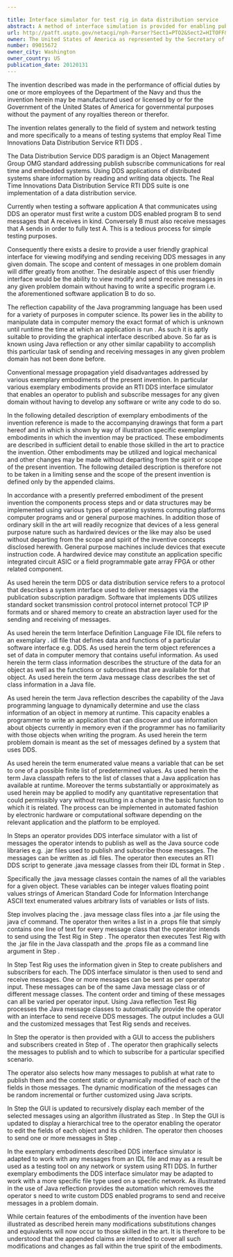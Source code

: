 ```yaml
---

title: Interface simulator for test rig in data distribution service
abstract: A method of interface simulation is provided for enabling publication and subscription of messages for a given problem domain, without requiring development of software or code. The method includes identifying a set of messages using the DDS as a problem domain; generating said .java message class from said problem domain generated from a .idl file for Interface Definition Language (IDL); processing said .java message class by Java reflection; generating a plurality of .java message stubs generated in the IDL format of said problem domain; incorporating said plurality of .java message stubs into a .jar message class file by said Java reflection; and rendering a graphical display that enables an operator to select and edit a .java message object from said plurality of stubs in said .jar message class.
url: http://patft.uspto.gov/netacgi/nph-Parser?Sect1=PTO2&Sect2=HITOFF&p=1&u=%2Fnetahtml%2FPTO%2Fsearch-adv.htm&r=1&f=G&l=50&d=PALL&S1=09015672&OS=09015672&RS=09015672
owner: The United States of America as represented by the Secretary of the Navy
number: 09015672
owner_city: Washington
owner_country: US
publication_date: 20120131
---
```

The invention described was made in the performance of official duties by one or more employees of the Department of the Navy and thus the invention herein may be manufactured used or licensed by or for the Government of the United States of America for governmental purposes without the payment of any royalties thereon or therefor.

The invention relates generally to the field of system and network testing and more specifically to a means of testing systems that employ Real Time Innovations Data Distribution Service RTI DDS .

The Data Distribution Service DDS paradigm is an Object Management Group OMG standard addressing publish subscribe communications for real time and embedded systems. Using DDS applications of distributed systems share information by reading and writing data objects. The Real Time Innovations Data Distribution Service RTI DDS suite is one implementation of a data distribution service.

Currently when testing a software application A that communicates using DDS an operator must first write a custom DDS enabled program B to send messages that A receives in kind. Conversely B must also receive messages that A sends in order to fully test A. This is a tedious process for simple testing purposes.

Consequently there exists a desire to provide a user friendly graphical interface for viewing modifying and sending receiving DDS messages in any given domain. The scope and content of messages in one problem domain will differ greatly from another. The desirable aspect of this user friendly interface would be the ability to view modify and send receive messages in any given problem domain without having to write a specific program i.e. the aforementioned software application B to do so.

The reflection capability of the Java programming language has been used for a variety of purposes in computer science. Its power lies in the ability to manipulate data in computer memory the exact format of which is unknown until runtime the time at which an application is run . As such it is aptly suitable to providing the graphical interface described above. So far as is known using Java reflection or any other similar capability to accomplish this particular task of sending and receiving messages in any given problem domain has not been done before.

Conventional message propagation yield disadvantages addressed by various exemplary embodiments of the present invention. In particular various exemplary embodiments provide an RTI DDS interface simulator that enables an operator to publish and subscribe messages for any given domain without having to develop any software or write any code to do so.

In the following detailed description of exemplary embodiments of the invention reference is made to the accompanying drawings that form a part hereof and in which is shown by way of illustration specific exemplary embodiments in which the invention may be practiced. These embodiments are described in sufficient detail to enable those skilled in the art to practice the invention. Other embodiments may be utilized and logical mechanical and other changes may be made without departing from the spirit or scope of the present invention. The following detailed description is therefore not to be taken in a limiting sense and the scope of the present invention is defined only by the appended claims.

In accordance with a presently preferred embodiment of the present invention the components process steps and or data structures may be implemented using various types of operating systems computing platforms computer programs and or general purpose machines. In addition those of ordinary skill in the art will readily recognize that devices of a less general purpose nature such as hardwired devices or the like may also be used without departing from the scope and spirit of the inventive concepts disclosed herewith. General purpose machines include devices that execute instruction code. A hardwired device may constitute an application specific integrated circuit ASIC or a field programmable gate array FPGA or other related component.

As used herein the term DDS or data distribution service refers to a protocol that describes a system interface used to deliver messages via the publication subscription paradigm. Software that implements DDS utilizes standard socket transmission control protocol internet protocol TCP IP formats and or shared memory to create an abstraction layer used for the sending and receiving of messages.

As used herein the term Interface Definition Language File IDL file refers to an exemplary . idl file that defines data and functions of a particular software interface e.g. DDS. As used herein the term object references a set of data in computer memory that contains useful information. As used herein the term class information describes the structure of the data for an object as well as the functions or subroutines that are available for that object. As used herein the term Java message class describes the set of class information in a Java file.

As used herein the term Java reflection describes the capability of the Java programming language to dynamically determine and use the class information of an object in memory at runtime. This capacity enables a programmer to write an application that can discover and use information about objects currently in memory even if the programmer has no familiarity with those objects when writing the program. As used herein the term problem domain is meant as the set of messages defined by a system that uses DDS.

As used herein the term enumerated value means a variable that can be set to one of a possible finite list of predetermined values. As used herein the term Java classpath refers to the list of classes that a Java application has available at runtime. Moreover the terms substantially or approximately as used herein may be applied to modify any quantitative representation that could permissibly vary without resulting in a change in the basic function to which it is related. The process can be implemented in automated fashion by electronic hardware or computational software depending on the relevant application and the platform to be employed.

In Steps an operator provides DDS interface simulator with a list of messages the operator intends to publish as well as the Java source code libraries e.g. .jar files used to publish and subscribe those messages. The messages can be written as .idl files. The operator then executes an RTI DDS script to generate .java message classes from their IDL format in Step .

Specifically the .java message classes contain the names of all the variables for a given object. These variables can be integer values floating point values strings of American Standard Code for Information Interchange ASCII text enumerated values arbitrary lists of variables or lists of lists.

Step involves placing the . java message class files into a .jar file using the java cf command. The operator then writes a list in a .props file that simply contains one line of text for every message class that the operator intends to send using the Test Rig in Step . The operator then executes Test Rig with the .jar file in the Java classpath and the .props file as a command line argument in Step .

In Step Test Rig uses the information given in Step to create publishers and subscribers for each. The DDS interface simulator is then used to send and receive messages. One or more messages can be sent as per operator input. These messages can be of the same Java message class or of different message classes. The content order and timing of these messages can all be varied per operator input. Using Java reflection Test Rig processes the Java message classes to automatically provide the operator with an interface to send receive DDS messages. The output includes a GUI and the customized messages that Test Rig sends and receives.

In Step the operator is then provided with a GUI to access the publishers and subscribers created in Step of . The operator then graphically selects the messages to publish and to which to subscribe for a particular specified scenario.

The operator also selects how many messages to publish at what rate to publish them and the content static or dynamically modified of each of the fields in those messages. The dynamic modification of the messages can be random incremental or further customized using Java scripts.

In Step the GUI is updated to recursively display each member of the selected messages using an algorithm illustrated as Step . In Step the GUI is updated to display a hierarchical tree to the operator enabling the operator to edit the fields of each object and its children. The operator then chooses to send one or more messages in Step .

In the exemplary embodiments described DDS interface simulator is adapted to work with any messages from an IDL file and may as a result be used as a testing tool on any network or system using RTI DDS. In further exemplary embodiments the DDS interface simulator may be adapted to work with a more specific file type used on a specific network. As illustrated in the use of Java reflection provides the automation which removes the operator s need to write custom DDS enabled programs to send and receive messages in a problem domain.

While certain features of the embodiments of the invention have been illustrated as described herein many modifications substitutions changes and equivalents will now occur to those skilled in the art. It is therefore to be understood that the appended claims are intended to cover all such modifications and changes as fall within the true spirit of the embodiments.

